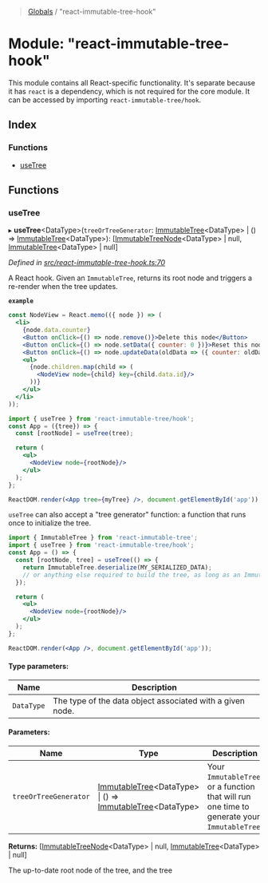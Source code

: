 > [Globals](../README.md) / "react-immutable-tree-hook"

# Module: "react-immutable-tree-hook"

This module contains all React-specific functionality. It's
separate because it has `react` is a dependency, which is not required for
the core module. It can be accessed by importing `react-immutable-tree/hook`.

## Index

### Functions

* [useTree](_react_immutable_tree_hook_.md#usetree)

## Functions

### useTree

▸ **useTree**\<DataType>(`treeOrTreeGenerator`: [ImmutableTree](../classes/_react_immutable_tree_.immutabletree.md)\<DataType> \| () => [ImmutableTree](../classes/_react_immutable_tree_.immutabletree.md)\<DataType>): [[ImmutableTreeNode](../classes/_react_immutable_tree_.immutabletreenode.md)\<DataType> \| null, [ImmutableTree](../classes/_react_immutable_tree_.immutabletree.md)\<DataType> \| null]

*Defined in [src/react-immutable-tree-hook.ts:70](https://github.com/mrjacobbloom/react-immutable-tree/blob/e8f9798/src/react-immutable-tree-hook.ts#L70)*

A React hook. Given an `ImmutableTree`, returns its root node and triggers a
re-render when the tree updates.

**`example`** 
```jsx
const NodeView = React.memo(({ node }) => (
  <li>
    {node.data.counter}
    <Button onClick={() => node.remove()}>Delete this node</Button>
    <Button onClick={() => node.setData({ counter: 0 })}>Reset this node</Button>
    <Button onClick={() => node.updateData(oldData => ({ counter: oldData.counter + 1 }))}>Increment this node</Button>
    <ul>
      {node.children.map(child => (
        <NodeView node={child} key={child.data.id}/>
      ))}
    </ul>
  </li>
));

import { useTree } from 'react-immutable-tree/hook';
const App = ({tree}) => {
  const [rootNode] = useTree(tree);

  return (
    <ul>
      <NodeView node={rootNode}/>
    </ul>
  );
};

ReactDOM.render(<App tree={myTree} />, document.getElementById('app'));
```

`useTree` can also accept a "tree generator" function: a function that runs
once to initialize the tree.

```jsx
import { ImmutableTree } from 'react-immutable-tree';
import { useTree } from 'react-immutable-tree/hook';
const App = () => {
  const [rootNode, tree] = useTree(() => {
    return ImmutableTree.deserialize(MY_SERIALIZED_DATA);
    // or anything else required to build the tree, as long as an ImmutableTree is returned
  });

  return (
    <ul>
      <NodeView node={rootNode}/>
    </ul>
  );
};

ReactDOM.render(<App />, document.getElementById('app'));
```

#### Type parameters:

Name | Description |
------ | ------ |
`DataType` | The type of the data object associated with a given node. |

#### Parameters:

Name | Type | Description |
------ | ------ | ------ |
`treeOrTreeGenerator` | [ImmutableTree](../classes/_react_immutable_tree_.immutabletree.md)\<DataType> \| () => [ImmutableTree](../classes/_react_immutable_tree_.immutabletree.md)\<DataType> | Your `ImmutableTree`, or a function that will run one time to generate your `ImmutableTree`. |

**Returns:** [[ImmutableTreeNode](../classes/_react_immutable_tree_.immutabletreenode.md)\<DataType> \| null, [ImmutableTree](../classes/_react_immutable_tree_.immutabletree.md)\<DataType> \| null]

The up-to-date root node of the tree, and the tree
